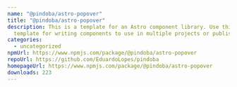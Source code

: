 ```yaml
---
name: "@pindoba/astro-popover"
title: "@pindoba/astro-popover"
description: This is a template for an Astro component library. Use this
  template for writing components to use in multiple projects or publish to NPM.
categories:
  - uncategorized
npmUrl: https://www.npmjs.com/package/@pindoba/astro-popover
repoUrl: https://github.com/EduardoLopes/pindoba
homepageUrl: https://www.npmjs.com/package/@pindoba/astro-popover
downloads: 223
---
```

